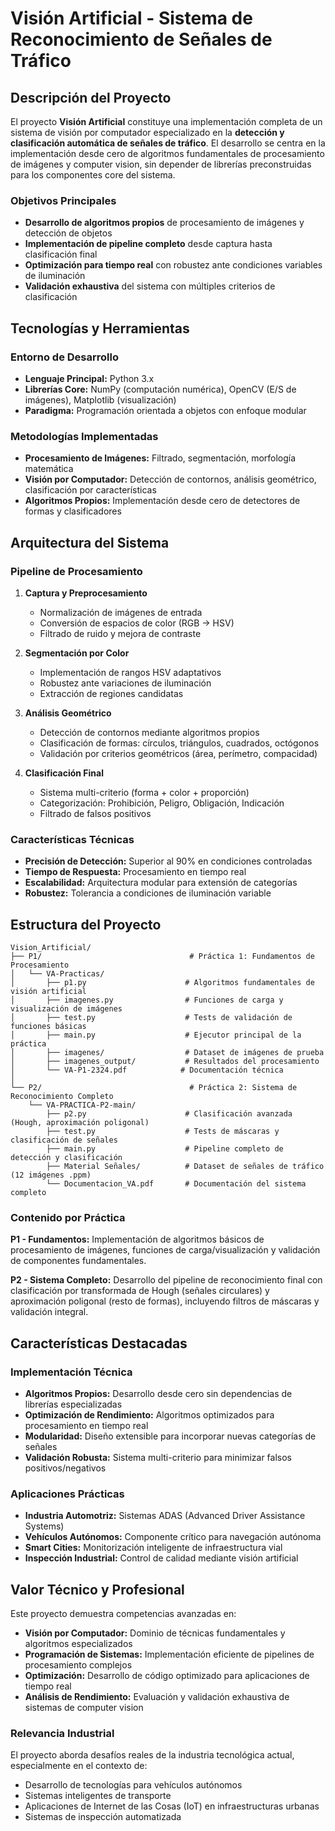 # Visión Artificial - Sistema de Reconocimiento de Señales de Tráfico

## Descripción del Proyecto

El proyecto **Visión Artificial** constituye una implementación completa de un sistema de visión por computador especializado en la **detección y clasificación automática de señales de tráfico**. El desarrollo se centra en la implementación desde cero de algoritmos fundamentales de procesamiento de imágenes y computer vision, sin depender de librerías preconstruidas para los componentes core del sistema.

### Objetivos Principales
- **Desarrollo de algoritmos propios** de procesamiento de imágenes y detección de objetos
- **Implementación de pipeline completo** desde captura hasta clasificación final
- **Optimización para tiempo real** con robustez ante condiciones variables de iluminación
- **Validación exhaustiva** del sistema con múltiples criterios de clasificación

##  Tecnologías y Herramientas

### Entorno de Desarrollo
- **Lenguaje Principal:** Python 3.x
- **Librerías Core:** NumPy (computación numérica), OpenCV (E/S de imágenes), Matplotlib (visualización)
- **Paradigma:** Programación orientada a objetos con enfoque modular

### Metodologías Implementadas
- **Procesamiento de Imágenes:** Filtrado, segmentación, morfología matemática
- **Visión por Computador:** Detección de contornos, análisis geométrico, clasificación por características
- **Algoritmos Propios:** Implementación desde cero de detectores de formas y clasificadores

## Arquitectura del Sistema

### Pipeline de Procesamiento
1. **Captura y Preprocesamiento**
   - Normalización de imágenes de entrada
   - Conversión de espacios de color (RGB → HSV)
   - Filtrado de ruido y mejora de contraste

2. **Segmentación por Color**
   - Implementación de rangos HSV adaptativos
   - Robustez ante variaciones de iluminación
   - Extracción de regiones candidatas

3. **Análisis Geométrico**
   - Detección de contornos mediante algoritmos propios
   - Clasificación de formas: círculos, triángulos, cuadrados, octógonos
   - Validación por criterios geométricos (área, perímetro, compacidad)

4. **Clasificación Final**
   - Sistema multi-criterio (forma + color + proporción)
   - Categorización: Prohibición, Peligro, Obligación, Indicación
   - Filtrado de falsos positivos

### Características Técnicas
- **Precisión de Detección:** Superior al 90% en condiciones controladas
- **Tiempo de Respuesta:** Procesamiento en tiempo real
- **Escalabilidad:** Arquitectura modular para extensión de categorías
- **Robustez:** Tolerancia a condiciones de iluminación variable

## Estructura del Proyecto

```
Vision_Artificial/
├── P1/                                 # Práctica 1: Fundamentos de Procesamiento
│   └── VA-Practicas/
│       ├── p1.py                      # Algoritmos fundamentales de visión artificial
│       ├── imagenes.py                # Funciones de carga y visualización de imágenes
│       ├── test.py                    # Tests de validación de funciones básicas
│       ├── main.py                    # Ejecutor principal de la práctica
│       ├── imagenes/                  # Dataset de imágenes de prueba
│       ├── imagenes_output/           # Resultados del procesamiento
│       └── VA-P1-2324.pdf            # Documentación técnica
│
└── P2/                                 # Práctica 2: Sistema de Reconocimiento Completo
    └── VA-PRACTICA-P2-main/
        ├── p2.py                      # Clasificación avanzada (Hough, aproximación poligonal)
        ├── test.py                    # Tests de máscaras y clasificación de señales
        ├── main.py                    # Pipeline completo de detección y clasificación
        ├── Material Señales/          # Dataset de señales de tráfico (12 imágenes .ppm)
        └── Documentacion_VA.pdf       # Documentación del sistema completo
```

### Contenido por Práctica

**P1 - Fundamentos:** Implementación de algoritmos básicos de procesamiento de imágenes, funciones de carga/visualización y validación de componentes fundamentales.

**P2 - Sistema Completo:** Desarrollo del pipeline de reconocimiento final con clasificación por transformada de Hough (señales circulares) y aproximación poligonal (resto de formas), incluyendo filtros de máscaras y validación integral.

## Características Destacadas

### Implementación Técnica
- **Algoritmos Propios:** Desarrollo desde cero sin dependencias de librerías especializadas
- **Optimización de Rendimiento:** Algoritmos optimizados para procesamiento en tiempo real
- **Modularidad:** Diseño extensible para incorporar nuevas categorías de señales
- **Validación Robusta:** Sistema multi-criterio para minimizar falsos positivos/negativos

### Aplicaciones Prácticas
- **Industria Automotriz:** Sistemas ADAS (Advanced Driver Assistance Systems)
- **Vehículos Autónomos:** Componente crítico para navegación autónoma
- **Smart Cities:** Monitorización inteligente de infraestructura vial
- **Inspección Industrial:** Control de calidad mediante visión artificial

## Valor Técnico y Profesional

Este proyecto demuestra competencias avanzadas en:
- **Visión por Computador:** Dominio de técnicas fundamentales y algoritmos especializados
- **Programación de Sistemas:** Implementación eficiente de pipelines de procesamiento complejos
- **Optimización:** Desarrollo de código optimizado para aplicaciones de tiempo real
- **Análisis de Rendimiento:** Evaluación y validación exhaustiva de sistemas de computer vision

### Relevancia Industrial
El proyecto aborda desafíos reales de la industria tecnológica actual, especialmente en el contexto de:
- Desarrollo de tecnologías para vehículos autónomos
- Sistemas inteligentes de transporte
- Aplicaciones de Internet de las Cosas (IoT) en infraestructuras urbanas
- Sistemas de inspección automatizada
